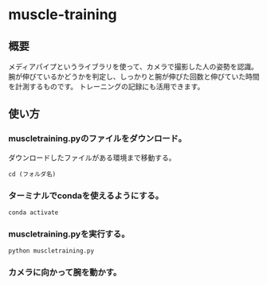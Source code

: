 # muscle-training

## 概要
メディアパイプというライブラリを使って、カメラで撮影した人の姿勢を認識。腕が伸びているかどうかを判定し、しっかりと腕が伸びた回数と伸びていた時間を計測するものです。
トレーニングの記録にも活用できます。


## 使い方
### muscletraining.pyのファイルをダウンロード。
ダウンロードしたファイルがある環境まで移動する。

`cd (フォルダ名)`

### ターミナルでcondaを使えるようにする。

`conda activate`

### muscletraining.pyを実行する。

`python muscletraining.py`

### カメラに向かって腕を動かす。
